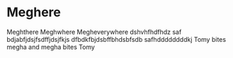 # Meghere
Meghthere
Meghwhere
Megheverywhere
dshvhfhdfhdz
saf
bdjabfjdsjfsdffjdsjfkjs
dfbdkfbjdsbffbhdsbfsdb
safhddddddddkj
Tomy bites megha and megha bites Tomy 

